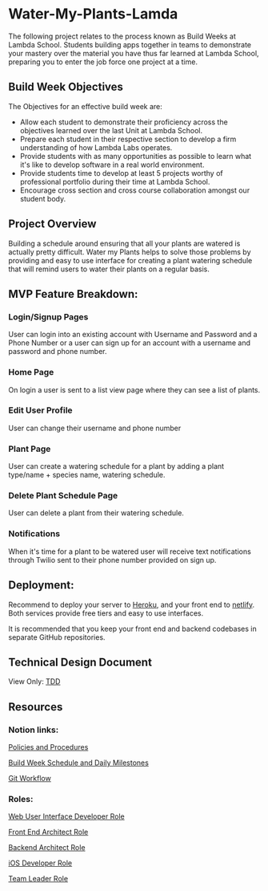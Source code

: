 # Water-My-Plants-Lamda

The following project relates to the process known as Build Weeks at Lambda School. Students building apps together in teams to demonstrate your mastery over the material you have thus far learned at Lambda School, preparing you to enter the job force one project at a time.

## Build Week Objectives
The Objectives for an effective build week are:

- Allow each student to demonstrate their proficiency across the objectives learned over the last Unit at Lambda School.
- Prepare each student in their respective section to develop a firm understanding of how Lambda Labs operates.
- Provide students with as many opportunities as possible to learn what it's like to develop software in a real world environment.
- Provide students time to develop at least 5 projects worthy of professional portfolio during their time at Lambda School.
- Encourage cross section and cross course collaboration amongst our student body.

## Project Overview

Building a schedule around ensuring that all your plants are watered is actually pretty difficult. Water my Plants helps to solve those problems by providing and easy to use interface for creating a plant watering schedule that will remind users to water their plants on a regular basis.

## MVP Feature Breakdown:

### Login/Signup Pages
User can login into an existing account with Username and Password and a Phone Number or a user can sign up for an account with a username and password and phone number.

### Home Page
On login a user is sent to a list view page where they can see a list of plants.

### Edit User Profile
User can change their username and phone number

### Plant Page
User can create a watering schedule for a plant by adding a plant type/name + species name, watering schedule.

### Delete Plant Schedule Page
User can delete a plant from their watering schedule.

### Notifications
When it's time for a plant to be watered user will receive text notifications through Twilio sent to their phone number provided on sign up.


## Deployment:
Recommend to deploy your server to [Heroku](https://devcenter.heroku.com/articles/getting-started-with-nodejs), and your front end to [netlify](https://www.netlify.com/blog/2016/09/29/a-step-by-step-guide-deploying-on-netlify/). Both services provide free tiers and easy to use interfaces. 

It is recommended that you keep your front end and backend codebases in separate GitHub repositories.

## Technical Design Document
View Only:
[TDD](https://docs.google.com/document/d/1CH9jS3NzPVRnSg1Na7Ovaz6YhAQBibMWKVc9vcnyruc/edit?usp=sharing)

## Resources

### Notion links:

[Policies and Procedures ](https://www.notion.so/19e679fc1a284b668d8132dd8d7228cd)

[Build Week Schedule and Daily Milestones](https://www.notion.so/Build-week-Schedule-and-Daily-Milestones-7f0aca2ad598459fa4492fdac9881d5b)

[Git Workflow](https://www.notion.so/34f9b468dcf74a669aff0d3797870d37)

### Roles:
[Web User Interface Developer Role](https://www.notion.so/9978e2084bcc45a7a182638acf38b956)

[Front End Architect Role](https://www.notion.so/c55704a6b05e4b268d865eb02dcf4c11)

[Backend Architect Role](https://www.notion.so/1587cc4cec2a4bbcb2e12dadb40d5f8d)

[iOS Developer Role](https://www.notion.so/f3281278a2ba4a818949b9a283d31dd4)

[Team Leader Role](https://www.notion.so/a2dbf9be28ea4b19b93dc044dc08fec3)
